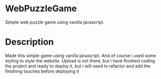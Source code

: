 # WebPuzzleGame
Simple web puzzle game using vanilla javascript.
# Description
Made this simple game using vanilla javascript. And of course i used some styling to style the website. Upload is not there, but i have finished coding the project and ready to deploy it, but i will need to refactor and add the finishing touches before deploying it
